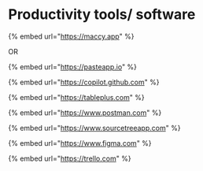 # Productivity tools/ software



{% embed url="https://maccy.app" %}

OR

{% embed url="https://pasteapp.io" %}



{% embed url="https://copilot.github.com" %}

{% embed url="https://tableplus.com" %}

{% embed url="https://www.postman.com" %}

{% embed url="https://www.sourcetreeapp.com" %}

{% embed url="https://www.figma.com" %}

{% embed url="https://trello.com" %}
